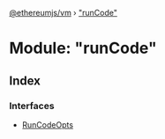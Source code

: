 [@ethereumjs/vm](../README.md) › ["runCode"](_runcode_.md)

# Module: "runCode"

## Index

### Interfaces

* [RunCodeOpts](../interfaces/_runcode_.runcodeopts.md)
